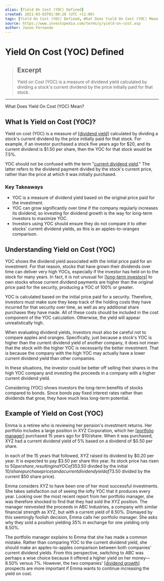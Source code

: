 ```yaml
---
alias: [Yield On Cost (YOC) Defined]
created: 2021-03-03T01:08:28 (UTC +11:00)
tags: [Yield On Cost (YOC) Defined, What Does Yield On Cost (YOC) Mean?]
source: https://www.investopedia.com/terms/y/yield-on-cost.asp
author: Jason Fernando
---
```


# Yield On Cost (YOC) Defined

> ## Excerpt
> Yield on Cost (YOC) is a measure of dividend yield calculated by dividing a stock's current dividend by the price initially paid for that stock.

---

What Does Yield On Cost (YOC) Mean?
## What Is Yield on Cost (YOC)?

Yield on cost (YOC) is a measure of [[dividend yield]](https://www.investopedia.com/terms/d/dividendyield.asp) calculated by dividing a stock's current dividend by the price initially paid for that stock. For example, if an investor purchased a stock five years ago for $20, and its current dividend is $1.50 per share, then the YOC for that stock would be 7.5%.

YOC should not be confused with the term "[current dividend yield](https://www.investopedia.com/terms/c/currentyield.asp)." The latter refers to the dividend payment divided by the stock's current price, rather than the price at which it was initially purchased.

### Key Takeaways

-   YOC is a measure of dividend yield based on the original price paid for the investment.
-   YOC can grow significantly over time if the company regularly increases its dividend, so investing for dividend growth is the way for long-term investors to maximize YOC.
-   Investors using YOC should ensure they do not compare it to other stocks' current dividend yields, as this is an apples-to-oranges comparison.

## Understanding Yield on Cost (YOC)

YOC shows the dividend yield associated with the initial price paid for an investment. For that reason, stocks that have grown their dividends over time can deliver very high YOCs, especially if the investor has held on to the stock for many years. In fact, it is not unusual for [[long-term investors]](https://www.investopedia.com/articles/00/082100.asp) to own stocks whose current dividend payments are higher than the original price paid for the security, producing a YOC of 100% or greater.

YOC is calculated based on the initial price paid for a security. Therefore, investors must make sure they keep track of the holding costs they have incurred for that security over time, as well as any additional share purchases they have made. All of these costs should be included in the cost component of the YOC calculation. Otherwise, the yield will appear unrealistically high.

When evaluating dividend yields, investors must also be careful not to compare apples and oranges. Specifically, just because a stock's YOC is higher than the current dividend yield of another company, it does not mean that the stock with the higher YOC is necessarily the better investment. That is because the company with the high YOC may actually have a lower current dividend yield than other companies.

In these situations, the investor could be better off selling their shares in the high YOC company and investing the proceeds in a company with a higher current dividend yield.

Considering (YOC) shows investors the long-term benefits of stocks compared to bonds. Since bonds pay fixed interest rates rather than dividends that grow, they have much less long-term potential.

## Example of Yield on Cost (YOC)

Emma is a retiree who is reviewing her pension's investment returns. Her portfolio includes a large position in XYZ Corporation, which her [[portfolio manager]](https://www.investopedia.com/terms/p/portfoliomanager.asp) purchased 15 years ago for $10/share. When it was purchased, XYZ had a current dividend yield of 5% based on a dividend of $0.50 per share.

In each of the 15 years that followed, XYZ raised its dividend by $0.20 per year. It is expected to pay $3.50 per share this year. Its stock price has risen to $50 per share, resulting in a YOC of 35% ($3.50 divided by the initial $10/share purchase price) and a current dividend yield of 7% ($3.50 divided by the current $50 share price).

Emma considers XYZ to have been one of her most successful investments. She takes satisfaction out of seeing the lofty YOC that it produces every year. Looking over the most recent report from her portfolio manager, she was therefore shocked to find that they had sold the XYZ position. The manager reinvested the proceeds in ABC Industries, a company with similar financial strength as XYZ, but with a current yield of 8.50%. Dismayed by this seemingly foolish decision, Emma calls her portfolio manager. She asks why they sold a position yielding 35% in exchange for one yielding only 8.50%.

The portfolio manager explains to Emma that she has made a common mistake. Rather than comparing YOC to the current dividend yield, she should make an apples-to-apples comparison between both companies' current dividend yields. From this perspective, switching to ABC was perhaps a wise choice because it offered a higher yield on her money—8.50% versus 7%. However, the two companies' [[dividend growth]](https://www.investopedia.com/articles/basics/04/072304.asp) prospects are more important if Emma wants to continue increasing the yield on cost.
